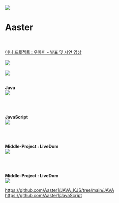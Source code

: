 <img src="https://capsule-render.vercel.app/api?type=slice&color=7BD1D2&height=120&section=header&text=Aster&fontSize=45&fontColor=ffffff&fontAlign=75&rotate=7&fontAlignY=35"/>
<h1>Aaster</h1>
<br>
<br>
<a href="https://youtu.be/FXuwoeX0iZo?list=PL4C2AmBC9jObXC_p17lvOxt4-Vt-pdpJp">
 미니 프로젝트 : 우아미 - 발표 및 시연 영상
</a>

<br>
<br>

<a href="https://github.com/Aaster1">
<img src="https://github-readme-stats.vercel.app/api?username=Aaster1"/>
</a>

<br>
<br>

<a href="https://github.com/Aaster1">
<img src="https://github-readme-stats.vercel.app/api/top-langs/?username=Aaster1&layout=compact"/>
</a>

<br>
<br>

<b>Java</b>
<br>
<a href="https://github.com/Aaster1/JAVA_KJS/tree/main/JAVA"> 
<img src="https://github-readme-stats.vercel.app/api/pin/?username=Aaster1&repo=JAVA_KJS"/>
</a>


<br>
<br>

<b>JavaScript</b>
<br>
<a href="https://github.com/Aaster1/JavaScript">
<img src="https://github-readme-stats.vercel.app/api/pin/?username=Aaster1&repo=JavaScript"/>
</a>

<br>
<br>

<b>Middle-Project : LiveDom</b>
<br>
<a href="https://github.com/Kimjunhyuk0320/liveDom">
<img src="https://github-readme-stats.vercel.app/api/pin/?username=Kimjunhyuk0320&repo=liveDom"/>
</a>

<br>
<br>

<b>Middle-Project : LiveDom</b>
<br>
<a href="https://github.com/Kimjunhyuk0320/liveDom">
<img src="https://github-readme-stats.vercel.app/api/pin/?username=Kimjunhyuk0320&repo=liveDom"/>
</a>






https://github.com/Aaster1/JAVA_KJS/tree/main/JAVA
https://github.com/Aaster1/JavaScript
